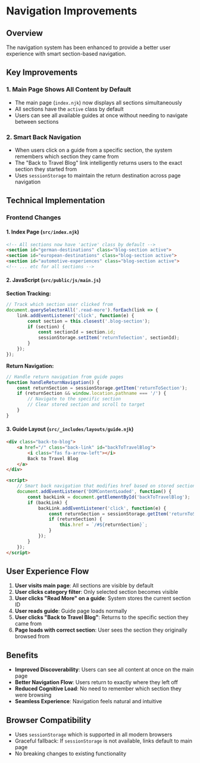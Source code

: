 # Navigation Improvements

## Overview
The navigation system has been enhanced to provide a better user experience with smart section-based navigation.

## Key Improvements

### 1. Main Page Shows All Content by Default
- The main page (`index.njk`) now displays all sections simultaneously
- All sections have the `active` class by default
- Users can see all available guides at once without needing to navigate between sections

### 2. Smart Back Navigation
- When users click on a guide from a specific section, the system remembers which section they came from
- The "Back to Travel Blog" link intelligently returns users to the exact section they started from
- Uses `sessionStorage` to maintain the return destination across page navigation

## Technical Implementation

### Frontend Changes

#### 1. Index Page (`src/index.njk`)
```html
<!-- All sections now have 'active' class by default -->
<section id="german-destinations" class="blog-section active">
<section id="european-destinations" class="blog-section active">
<section id="automotive-experiences" class="blog-section active">
<!-- ... etc for all sections -->
```

#### 2. JavaScript (`src/public/js/main.js`)

**Section Tracking:**
```javascript
// Track which section user clicked from
document.querySelectorAll('.read-more').forEach(link => {
    link.addEventListener('click', function(e) {
        const section = this.closest('.blog-section');
        if (section) {
            const sectionId = section.id;
            sessionStorage.setItem('returnToSection', sectionId);
        }
    });
});
```

**Return Navigation:**
```javascript
// Handle return navigation from guide pages
function handleReturnNavigation() {
    const returnSection = sessionStorage.getItem('returnToSection');
    if (returnSection && window.location.pathname === '/') {
        // Navigate to the specific section
        // Clear stored section and scroll to target
    }
}
```

#### 3. Guide Layout (`src/_includes/layouts/guide.njk`)
```html
<div class="back-to-blog">
    <a href="/" class="back-link" id="backToTravelBlog">
        <i class="fas fa-arrow-left"></i>
        Back to Travel Blog
    </a>
</div>

<script>
    // Smart back navigation that modifies href based on stored section
    document.addEventListener('DOMContentLoaded', function() {
        const backLink = document.getElementById('backToTravelBlog');
        if (backLink) {
            backLink.addEventListener('click', function(e) {
                const returnSection = sessionStorage.getItem('returnToSection');
                if (returnSection) {
                    this.href = `/#${returnSection}`;
                }
            });
        }
    });
</script>
```

## User Experience Flow

1. **User visits main page**: All sections are visible by default
2. **User clicks category filter**: Only selected section becomes visible
3. **User clicks "Read More" on a guide**: System stores the current section ID
4. **User reads guide**: Guide page loads normally
5. **User clicks "Back to Travel Blog"**: Returns to the specific section they came from
6. **Page loads with correct section**: User sees the section they originally browsed from

## Benefits

- **Improved Discoverability**: Users can see all content at once on the main page
- **Better Navigation Flow**: Users return to exactly where they left off
- **Reduced Cognitive Load**: No need to remember which section they were browsing
- **Seamless Experience**: Navigation feels natural and intuitive

## Browser Compatibility

- Uses `sessionStorage` which is supported in all modern browsers
- Graceful fallback: If `sessionStorage` is not available, links default to main page
- No breaking changes to existing functionality
